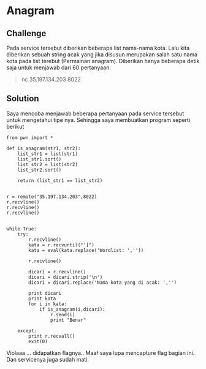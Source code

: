 # Anagram

## Challenge

Pada service tersebut diberikan beberapa list nama-nama kota. Lalu kita diberikan sebuah string acak yang jika disusun merupakan salah satu nama kota pada list terebut (Permainan anagram). Diberikan hanya beberapa detik saja untuk menjawab dari 60 pertanyaan. 

> nc 35.197.134.203 8022 

## Solution

Saya mencoba menjawab beberapa pertanyaan pada service tersebut untuk mengetahui tipe nya. Sehingga saya membuatkan program seperti berikut

```{python}
from pwn import *

def is_anagram(str1, str2):
    list_str1 = list(str1)
    list_str1.sort()
    list_str2 = list(str2)
    list_str2.sort()

    return (list_str1 == list_str2)


r = remote("35.197.134.203",8022)
r.recvline()
r.recvline()
r.recvline()


while True:
	try:
		r.recvline()
		kata = r.recvuntil("']")
		kata = eval(kata.replace('Wordlist: ',''))

		r.recvline()

		dicari = r.recvline()
		dicari = dicari.strip('\n')
		dicari = dicari.replace('Nama kota yang di acak: ','')

		print dicari
		print kata
		for i in kata:	
			if is_anagram(i,dicari):
				r.send(i)
				print "Benar"

	except:
		print r.recvall()
		exit(0)
```

Violaaa ... didapatkan flagnya.. Maaf saya lupa mencapture flag bagian ini. Dan servicenya juga sudah mati.